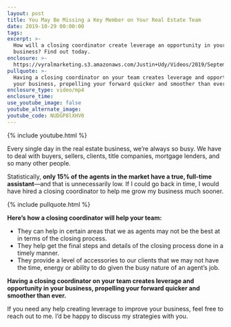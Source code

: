 ```yaml
---
layout: post
title: You May Be Missing a Key Member on Your Real Estate Team
date: 2019-10-29 00:00:00
tags:
excerpt: >-
  How will a closing coordinator create leverage an opportunity in your
  business? Find out today.
enclosure: >-
  https://vyralmarketing.s3.amazonaws.com/Justin+Udy/Videos/2019/September/You+May+Be+Missing+a+Key+Member+on+Your+Real+Estate+Team.mp4
pullquote: >-
  Having a closing coordinator on your team creates leverage and opportunity in
  your business, propelling your forward quicker and smoother than ever.
enclosure_type: video/mp4
enclosure_time:
use_youtube_image: false
youtube_alternate_image:
youtube_code: NUDGP8lXHV0
---
```


{% include youtube.html %}

Every single day in the real estate business, we’re always so busy. We have to deal with buyers, sellers, clients, title companies, mortgage lenders, and so many other people.

Statistically, **only 15% of the agents in the market have a true, full-time assistant**—and that is unnecessarily low. If I could go back in time, I would have hired a closing coordinator to help me grow my business much sooner.

{% include pullquote.html %}

**Here’s how a closing coordinator will help your team:**

* They can help in certain areas that we as agents may not be the best at in terms of the closing process.
* They help get the final steps and details of the closing process done in a timely manner.
* They provide a level of accessories to our clients that we may not have the time, energy or ability to do given the busy nature of an agent’s job.

**Having a closing coordinator on your team creates leverage and opportunity in your business, propelling your forward quicker and smoother than ever.**

If you need any help creating leverage to improve your business, feel free to reach out to me. I’d be happy to discuss my strategies with you.